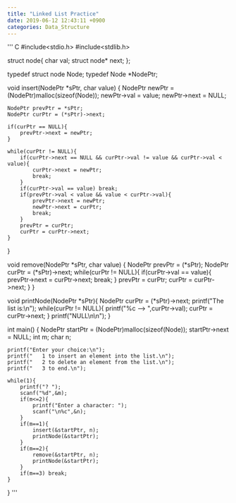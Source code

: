 ```yaml
---
title: "Linked List Practice"
date: 2019-06-12 12:43:11 +0900
categories: Data_Structure
---
```


''' C
#include<stdio.h>
#include<stdlib.h>

struct node{
	char val;
	struct node* next;
};

typedef struct node Node;
typedef Node *NodePtr;

void insert(NodePtr *sPtr, char value) {
	NodePtr newPtr = (NodePtr)malloc(sizeof(Node));
	newPtr->val = value;
	newPtr->next = NULL;
	
	NodePtr prevPtr = *sPtr;
	NodePtr curPtr = (*sPtr)->next;
	
	if(curPtr == NULL){
		prevPtr->next = newPtr;
	}
	
	while(curPtr != NULL){
		if(curPtr->next == NULL && curPtr->val != value && curPtr->val < value){
			curPtr->next = newPtr;
			break;
		}
		if(curPtr->val == value) break;
		if(prevPtr->val < value && value < curPtr->val){
			prevPtr->next = newPtr;
			newPtr->next = curPtr;
			break;
		}
		prevPtr = curPtr;
		curPtr = curPtr->next;
	}
	
}

void remove(NodePtr *sPtr, char value)
{
	NodePtr prevPtr = (*sPtr);
	NodePtr curPtr = (*sPtr)->next;
	while(curPtr != NULL){
		if(curPtr->val == value){
			prevPtr->next = curPtr->next;
			break;
		}
		prevPtr = curPtr;
		curPtr = curPtr->next;
	}
}

void printNode(NodePtr *sPtr){
	NodePtr curPtr = (*sPtr)->next;
	printf("The list is:\n");
	while(curPtr != NULL){
		printf("%c --> ",curPtr->val);
		curPtr = curPtr->next;
	}
	printf("NULL\n\n");
}

int main()
{
	NodePtr startPtr = (NodePtr)malloc(sizeof(Node));
	startPtr->next = NULL;
	int m;
	char n;
	
	printf("Enter your choice:\n");
	printf("   1 to insert an element into the list.\n");
	printf("   2 to delete an element from the list.\n");
	printf("   3 to end.\n");
	
	while(1){
		printf("? ");
		scanf("%d",&m);
		if(m<=2){
			printf("Enter a character: ");
			scanf("\n%c",&n);
		} 
		if(m==1){
			insert(&startPtr, n);
			printNode(&startPtr);
		}
		if(m==2){
			remove(&startPtr, n);
			printNode(&startPtr);
		}
		if(m==3) break;
	}
}
'''

